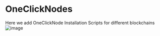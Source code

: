 # OneClickNodes
Here we add OneClickNode Installation Scripts for different blockchains
![image](https://github.com/blacknodes/OneClickNodes/assets/85839823/ec39e957-005c-4f69-b176-b09b0a7e25ce)
